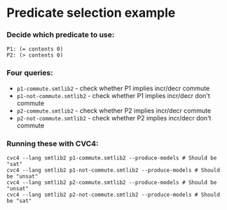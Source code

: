 # Predicate selection example

### Decide which predicate to use: 

    P1: (= contents 0)
    P2: (> contents 0)

### Four queries:

 * `p1-commute.smtlib2` -     check whether P1 implies incr/decr commute
 * `p1-not-commute.smtlib2` - check whether P1 implies incr/decr don't commute
 * `p2-commute.smtlib2` -     check whether P2 implies incr/decr commute
 * `p2-not-commute.smtlib2` - check whether P2 implies incr/decr don't commute

### Running these with CVC4:

```
cvc4 --lang smtlib2 p1-commute.smtlib2 --produce-models # Should be "sat"
cvc4 --lang smtlib2 p1-not-commute.smtlib2 --produce-models # Should be "unsat"
cvc4 --lang smtlib2 p2-commute.smtlib2 --produce-models # Should be "unsat"
cvc4 --lang smtlib2 p2-not-commute.smtlib2 --produce-models # Should be "sat"
```